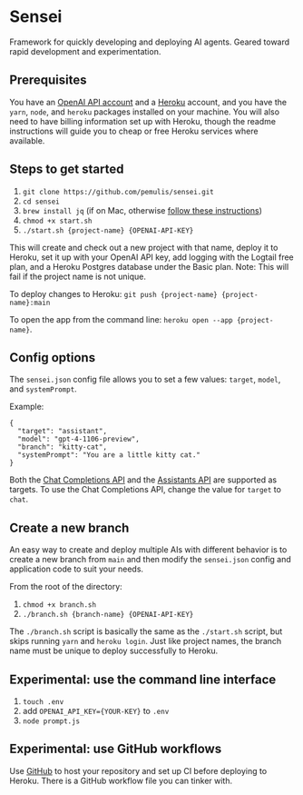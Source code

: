 # Sensei
Framework for quickly developing and deploying AI agents. Geared toward rapid development and experimentation.

## Prerequisites

You have an [OpenAI API account](https://openai.com/blog/openai-api) and a [Heroku](https://signup.heroku.com/) account, and you have the `yarn`, `node`, and `heroku` packages installed on your machine. You will also need to have billing information set up with Heroku, though the readme instructions will guide you to cheap or free Heroku services where available.

## Steps to get started

1. `git clone https://github.com/pemulis/sensei.git`
2. `cd sensei`
3. `brew install jq` (if on Mac, otherwise [follow these instructions](https://jqlang.github.io/jq/download/))
4. `chmod +x start.sh`
5. `./start.sh {project-name} {OPENAI-API-KEY}`

This will create and check out a new project with that name, deploy it to Heroku, set it up with your OpenAI API key, add logging with the Logtail free plan, and a Heroku Postgres database under the Basic plan. Note: This will fail if the project name is not unique.

To deploy changes to Heroku:
`git push {project-name} {project-name}:main`

To open the app from the command line:
`heroku open --app {project-name}`.

## Config options

The `sensei.json` config file allows you to set a few values: `target`, `model`, and `systemPrompt`.

Example:

```
{
  "target": "assistant",
  "model": "gpt-4-1106-preview",
  "branch": "kitty-cat",
  "systemPrompt": "You are a little kitty cat."
}
```

Both the [Chat Completions API](https://platform.openai.com/docs/guides/text-generation/chat-completions-api) and the [Assistants API](https://platform.openai.com/docs/assistants/overview) are supported as targets. To use the Chat Completions API, change the value for `target` to `chat`.

## Create a new branch

An easy way to create and deploy multiple AIs with different behavior is to create a new branch from `main` and then modify the `sensei.json` config and application code to suit your needs.

From the root of the directory:
1. `chmod +x branch.sh`
2. `./branch.sh {branch-name} {OPENAI-API-KEY}`

The `./branch.sh` script is basically the same as the `./start.sh` script, but skips running `yarn` and `heroku login`. Just like project names, the branch name must be unique to deploy successfully to Heroku.

## Experimental: use the command line interface

1. `touch .env`
2. add `OPENAI_API_KEY={YOUR-KEY}` to `.env`
3. `node prompt.js`

## Experimental: use GitHub workflows

Use [GitHub](https://github.com/) to host your repository and set up CI before deploying to Heroku. There is a GitHub workflow file you can tinker with. 